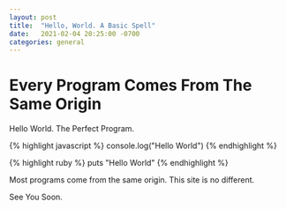 ```yaml
---
layout: post
title:  "Hello, World. A Basic Spell"
date:   2021-02-04 20:25:00 -0700
categories: general
---
```


# Every Program Comes From The Same Origin

Hello World. The Perfect Program.

{% highlight javascript %}
  console.log("Hello World")
{% endhighlight %}

{% highlight ruby %}
  puts "Hello World"
{% endhighlight %}

Most programs come from the same origin. This site is no different.

See You Soon.
